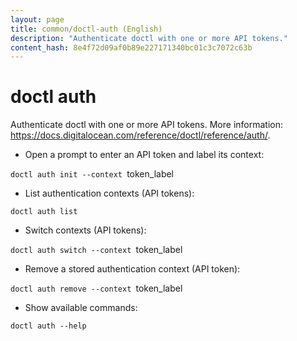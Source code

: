 ```yaml
---
layout: page
title: common/doctl-auth (English)
description: "Authenticate doctl with one or more API tokens."
content_hash: 8e4f72d09af0b89e227171340bc01c3c7072c63b
---
```

# doctl auth

Authenticate doctl with one or more API tokens.
More information: <https://docs.digitalocean.com/reference/doctl/reference/auth/>.

- Open a prompt to enter an API token and label its context:

`doctl auth init --context `<span class="tldr-var badge badge-pill bg-dark-lm bg-white-dm text-white-lm text-dark-dm font-weight-bold">token_label</span>

- List authentication contexts (API tokens):

`doctl auth list`

- Switch contexts (API tokens):

`doctl auth switch --context `<span class="tldr-var badge badge-pill bg-dark-lm bg-white-dm text-white-lm text-dark-dm font-weight-bold">token_label</span>

- Remove a stored authentication context (API token):

`doctl auth remove --context `<span class="tldr-var badge badge-pill bg-dark-lm bg-white-dm text-white-lm text-dark-dm font-weight-bold">token_label</span>

- Show available commands:

`doctl auth --help`
